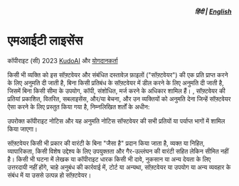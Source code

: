 <div align="right">
<h5>हिंदी | <a href="../../LICENSE.md">English</a></h5>
</div>

# एमआईटी लाइसेंस

कॉपीराइट (सी) 2023 [KudoAI](https://kudoai.com) और [योगदानकर्ता](../..#contributors)

किसी भी व्यक्ति को इस सॉफ़्टवेयर और संबंधित दस्तावेज़ फ़ाइलों ("सॉफ़्टवेयर") की एक प्रति प्राप्त करने के लिए अनुमति दी जाती है, बिना किसी प्रतिबंध के सॉफ़्टवेयर में डील करने के लिए अनुमति दी जाती है, जिसमें बिना किसी सीमा के उपयोग, कॉपी, संशोधित, मर्ज करने के अधिकार शामिल हैं। , सॉफ़्टवेयर की प्रतियां प्रकाशित, वितरित, सबलाइसेंस, और/या बेचना, और उन व्यक्तियों को अनुमति देना जिन्हें सॉफ़्टवेयर ऐसा करने के लिए प्रस्तुत किया गया है, निम्नलिखित शर्तों के अधीन:

उपरोक्त कॉपीराइट नोटिस और यह अनुमति नोटिस सॉफ्टवेयर की सभी प्रतियों या पर्याप्त भागों में शामिल किया जाएगा।

सॉफ़्टवेयर किसी भी प्रकार की वारंटी के बिना "जैसा है" प्रदान किया जाता है, व्यक्त या निहित, व्यापारिकता, किसी विशेष उद्देश्य के लिए उपयुक्तता और गैर-उल्लंघन की वारंटी सहित लेकिन सीमित नहीं है। किसी भी घटना में लेखक या कॉपीराइट धारक किसी भी दावे, नुकसान या अन्य देयता के लिए उत्तरदायी नहीं होंगे, चाहे अनुबंध की कार्रवाई में, टोर्ट या अन्यथा, सॉफ़्टवेयर या उपयोग या अन्य व्यवहार के संबंध में या उससे उत्पन्न हो सॉफ़्टवेयर।
